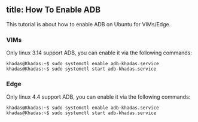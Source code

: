 title: How To Enable ADB
---

This tutorial is about how to enable ADB on Ubuntu for VIMs/Edge.

### VIMs
Only linux 3.14 support ADB, you can enable it via the following commands:
```
khadas@Khadas:~$ sudo systemctl enable adb-khadas.service
khadas@Khadas:~$ sudo systemctl start adb-khadas.service
```

### Edge
Only linux 4.4 support ADB, you can enable it via the following commands:
```
khadas@Khadas:~$ sudo systemctl enable adb-khadas.service
khadas@Khadas:~$ sudo systemctl start adb-khadas.service
```
